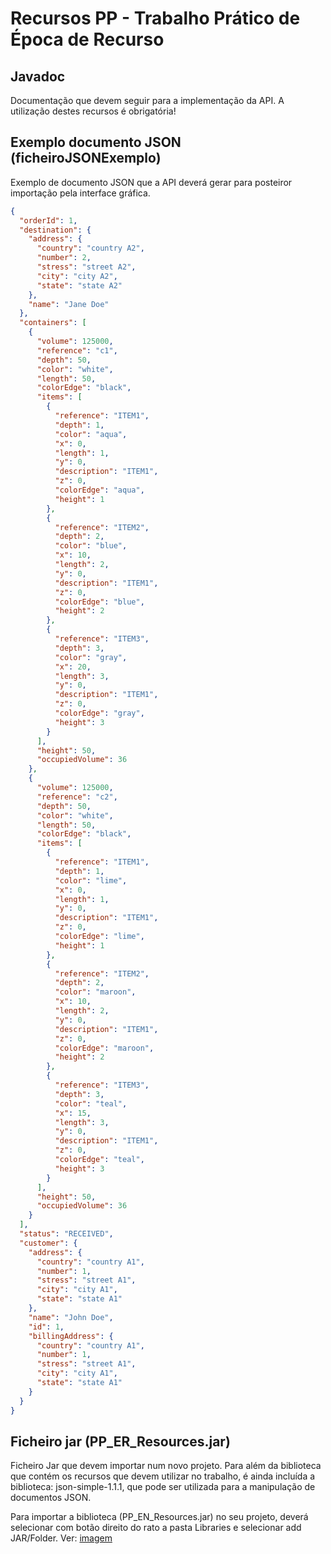 # Recursos PP - Trabalho Prático de Época de Recurso

## Javadoc

Documentação que devem seguir para a implementação da API. A utilização destes recursos é obrigatória!

## Exemplo documento JSON (ficheiroJSONExemplo)
Exemplo de documento JSON que a API deverá gerar para posteiror importação pela interface gráfica.

```json
{
  "orderId": 1,
  "destination": {
    "address": {
      "country": "country A2",
      "number": 2,
      "stress": "street A2",
      "city": "city A2",
      "state": "state A2"
    },
    "name": "Jane Doe"
  },
  "containers": [
    {
      "volume": 125000,
      "reference": "c1",
      "depth": 50,
      "color": "white",
      "length": 50,
      "colorEdge": "black",
      "items": [
        {
          "reference": "ITEM1",
          "depth": 1,
          "color": "aqua",
          "x": 0,
          "length": 1,
          "y": 0,
          "description": "ITEM1",
          "z": 0,
          "colorEdge": "aqua",
          "height": 1
        },
        {
          "reference": "ITEM2",
          "depth": 2,
          "color": "blue",
          "x": 10,
          "length": 2,
          "y": 0,
          "description": "ITEM1",
          "z": 0,
          "colorEdge": "blue",
          "height": 2
        },
        {
          "reference": "ITEM3",
          "depth": 3,
          "color": "gray",
          "x": 20,
          "length": 3,
          "y": 0,
          "description": "ITEM1",
          "z": 0,
          "colorEdge": "gray",
          "height": 3
        }
      ],
      "height": 50,
      "occupiedVolume": 36
    },
    {
      "volume": 125000,
      "reference": "c2",
      "depth": 50,
      "color": "white",
      "length": 50,
      "colorEdge": "black",
      "items": [
        {
          "reference": "ITEM1",
          "depth": 1,
          "color": "lime",
          "x": 0,
          "length": 1,
          "y": 0,
          "description": "ITEM1",
          "z": 0,
          "colorEdge": "lime",
          "height": 1
        },
        {
          "reference": "ITEM2",
          "depth": 2,
          "color": "maroon",
          "x": 10,
          "length": 2,
          "y": 0,
          "description": "ITEM1",
          "z": 0,
          "colorEdge": "maroon",
          "height": 2
        },
        {
          "reference": "ITEM3",
          "depth": 3,
          "color": "teal",
          "x": 15,
          "length": 3,
          "y": 0,
          "description": "ITEM1",
          "z": 0,
          "colorEdge": "teal",
          "height": 3
        }
      ],
      "height": 50,
      "occupiedVolume": 36
    }
  ],
  "status": "RECEIVED",
  "customer": {
    "address": {
      "country": "country A1",
      "number": 1,
      "stress": "street A1",
      "city": "city A1",
      "state": "state A1"
    },
    "name": "John Doe",
    "id": 1,
    "billingAddress": {
      "country": "country A1",
      "number": 1,
      "stress": "street A1",
      "city": "city A1",
      "state": "state A1"
    }
  }
}
```



## Ficheiro jar (PP_ER_Resources.jar)
Ficheiro Jar que devem importar num novo projeto. Para além da biblioteca que contém os recursos que devem utilizar no trabalho, é ainda incluída a biblioteca: json-simple-1.1.1, que pode ser utilizada para a manipulação de documentos JSON.

Para importar a biblioteca (PP_EN_Resources.jar) no seu projeto, deverá selecionar com botão direito do rato a pasta Libraries e selecionar add JAR/Folder. Ver:
[imagem](http://wiki.netbeans.org/wiki/images/b/b7/Adding_jar_AntlrInNetBeansJavaApplication.jpg)

